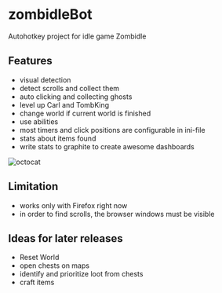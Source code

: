 # zombidleBot
Autohotkey project for idle game Zombidle

## Features
- visual detection
- detect scrolls and collect them
- auto clicking and collecting ghosts
- level up Carl and TombKing
- change world if current world is finished
- use abilities
- most timers and click positions are configurable in ini-file
- stats about items found
- write stats to graphite to create awesome dashboards

![octocat](https://github.com/cottiAC/zombidleBot/blob/master/imgs/readme/graph.png)


## Limitation
- works only with Firefox right now
- in order to find scrolls, the browser windows must be visible

## Ideas for later releases
- Reset World
- open chests on maps
- identify and prioritize loot from chests
- craft items


